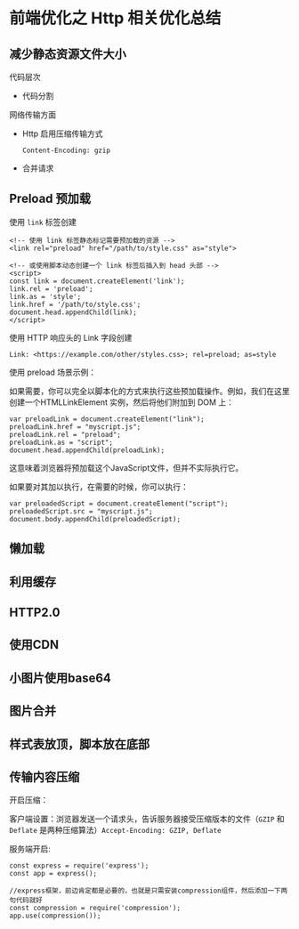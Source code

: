 # 前端优化之 Http 相关优化总结

## 减少静态资源文件大小

代码层次

- 代码分割

网络传输方面

- Http 启用压缩传输方式

  ``` 
  Content-Encoding: gzip
  ```
  
- 合并请求

## Preload 预加载

使用 `link` 标签创建

```
<!-- 使用 link 标签静态标记需要预加载的资源 -->
<link rel="preload" href="/path/to/style.css" as="style">

<!-- 或使用脚本动态创建一个 link 标签后插入到 head 头部 -->
<script>
const link = document.createElement('link');
link.rel = 'preload';
link.as = 'style';
link.href = '/path/to/style.css';
document.head.appendChild(link);
</script>
```
使用 HTTP 响应头的 Link 字段创建

```
Link: <https://example.com/other/styles.css>; rel=preload; as=style
```

使用 preload 场景示例：

如果需要，你可以完全以脚本化的方式来执行这些预加载操作。例如，我们在这里创建一个HTMLLinkElement 实例，然后将他们附加到 DOM 上：

```
var preloadLink = document.createElement("link");
preloadLink.href = "myscript.js";
preloadLink.rel = "preload";
preloadLink.as = "script";
document.head.appendChild(preloadLink);
```

这意味着浏览器将预加载这个JavaScript文件，但并不实际执行它。

如果要对其加以执行，在需要的时候，你可以执行：

```
var preloadedScript = document.createElement("script");
preloadedScript.src = "myscript.js";
document.body.appendChild(preloadedScript);
```

## 懒加载

## 利用缓存

## HTTP2.0

## 使用CDN

## 小图片使用base64

## 图片合并

## 样式表放顶，脚本放在底部

## 传输内容压缩

开启压缩：

客户端设置：浏览器发送一个请求头，告诉服务器接受压缩版本的文件（`GZIP` 和 `Deflate` 是两种压缩算法）`Accept-Encoding: GZIP, Deflate`

服务端开启:

```
const express = require('express');
const app = express();
 
//express框架，前边肯定都是必要的，也就是只需安装compression组件，然后添加一下两句代码就好
const compression = require('compression');
app.use(compression());
```